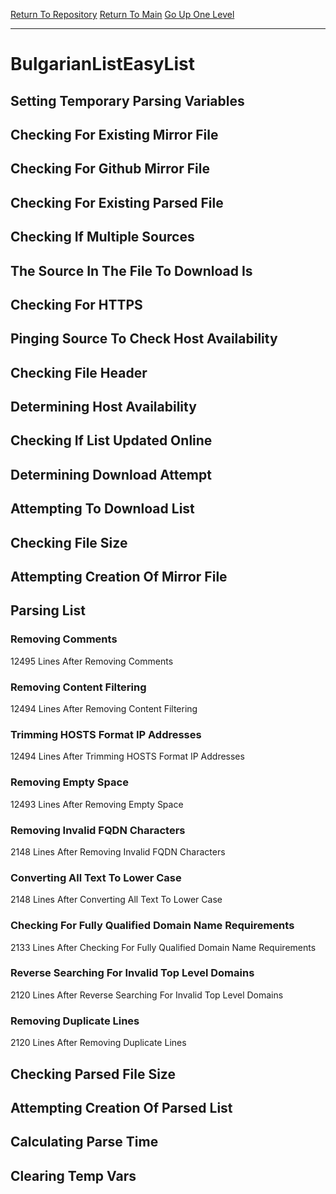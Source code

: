 [Return To Repository](https://github.com/deathbybandaid/piholeparser/)
[Return To Main](https://github.com/deathbybandaid/piholeparser/blob/master/RecentRunLogs/Mainlog.md)
[Go Up One Level](https://github.com/deathbybandaid/piholeparser/blob/master/RecentRunLogs/TopLevelScripts/30-Processing-Blacklists.md)
____________________________________
# BulgarianListEasyList
## Setting Temporary Parsing Variables
## Checking For Existing Mirror File
## Checking For Github Mirror File
## Checking For Existing Parsed File
## Checking If Multiple Sources
## The Source In The File To Download Is
## Checking For HTTPS
## Pinging Source To Check Host Availability
## Checking File Header
## Determining Host Availability
## Checking If List Updated Online
## Determining Download Attempt
## Attempting To Download List
## Checking File Size
## Attempting Creation Of Mirror File
## Parsing List
### Removing Comments
12495 Lines After Removing Comments
### Removing Content Filtering
12494 Lines After Removing Content Filtering
### Trimming HOSTS Format IP Addresses
12494 Lines After Trimming HOSTS Format IP Addresses
### Removing Empty Space
12493 Lines After Removing Empty Space
### Removing Invalid FQDN Characters
2148 Lines After Removing Invalid FQDN Characters
### Converting All Text To Lower Case
2148 Lines After Converting All Text To Lower Case
### Checking For Fully Qualified Domain Name Requirements
2133 Lines After Checking For Fully Qualified Domain Name Requirements
### Reverse Searching For Invalid Top Level Domains
2120 Lines After Reverse Searching For Invalid Top Level Domains
### Removing Duplicate Lines
2120 Lines After Removing Duplicate Lines
## Checking Parsed File Size
## Attempting Creation Of Parsed List
## Calculating Parse Time
## Clearing Temp Vars
